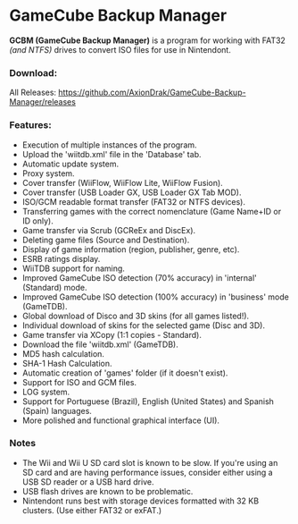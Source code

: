 # GameCube Backup Manager

**GCBM (GameCube Backup Manager)** is a program for working with FAT32 *(and NTFS)* drives to convert ISO files for use in Nintendont.


### Download: 
All Releases: https://github.com/AxionDrak/GameCube-Backup-Manager/releases

### Features:

+ Execution of multiple instances of the program.
+ Upload the 'wiitdb.xml' file in the 'Database' tab.
+ Automatic update system.
+ Proxy system.
+ Cover transfer (WiiFlow, WiiFlow Lite, WiiFlow Fusion).
+ Cover transfer (USB Loader GX, USB Loader GX Tab MOD).
+ ISO/GCM readable format transfer (FAT32 or NTFS devices).
+ Transferring games with the correct nomenclature (Game Name+ID or ID only).
+ Game transfer via Scrub (GCReEx and DiscEx).
+ Deleting game files (Source and Destination).
+ Display of game information (region, publisher, genre, etc).
+ ESRB ratings display.
+ WiiTDB support for naming.
+ Improved GameCube ISO detection (70% accuracy) in 'internal' (Standard) mode.
+ Improved GameCube ISO detection (100% accuracy) in 'business' mode (GameTDB).
+ Global download of Disco and 3D skins (for all games listed!).
+ Individual download of skins for the selected game (Disc and 3D).
+ Game transfer via XCopy (1:1 copies - Standard).
+ Download the file 'wiitdb.xml' (GameTDB).
+ MD5 hash calculation.
+ SHA-1 Hash Calculation.
+ Automatic creation of 'games' folder (if it doesn't exist).
+ Support for ISO and GCM files.
+ LOG system.
+ Support for Portuguese (Brazil), English (United States) and Spanish (Spain) languages.
+ More polished and functional graphical interface (UI).

### Notes

+ The Wii and Wii U SD card slot is known to be slow. If you're using an SD card and are having performance issues, consider either using a USB SD reader or a USB hard drive.
+ USB flash drives are known to be problematic.
+ Nintendont runs best with storage devices formatted with 32 KB clusters. (Use either FAT32 or exFAT.)
